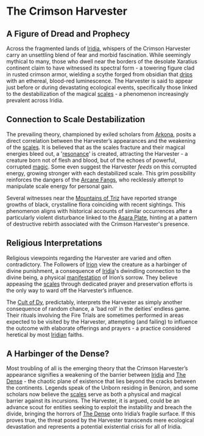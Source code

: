 # The Crimson Harvester

## A Figure of Dread and Prophecy

Across the fragmented lands of [Iridia](/geography/world/iridia.md), whispers of the Crimson Harvester carry an unsettling blend of fear and morbid fascination. While seemingly mythical to many, those who dwell near the borders of the desolate Xaratius continent claim to have witnessed its spectral form - a towering figure clad in rusted crimson armor, wielding a scythe forged from obsidian that [drips](/geography/settlement/city/city-of-or/shop/the-cauldron-lottery/drip.md) with an ethereal, blood-red luminescence.  The Harvester is said to appear just before or during devastating ecological events, specifically those linked to the destabilization of the magical [scales](/geography/landmark/scale.md) - a phenomenon increasingly prevalent across Iridia.

## Connection to Scale Destabilization

The prevailing theory, championed by exiled scholars from [Arkona](/generated/city/arkona.md), posits a direct correlation between the Harvester’s appearances and the weakening of the [scales](/geography/landmark/scale.md).  It is believed that as the scales fracture and their magical energies bleed out, a '[resonance](/generated/resonance/resonance.md)' is created, attracting the Harvester - a creature born not of flesh and blood, but of the echoes of powerful, corrupted [magic](/structure/mechanic/magic.md).  Some even suggest the Harvester *feeds* on this corrupted energy, growing stronger with each destabilized scale. This grim possibility reinforces the dangers of the [Arcane Fangs](/structure/society/factions/arcane-fangs.md), who recklessly attempt to manipulate scale energy for personal gain.

Several witnesses near the [Mountains of Triz](/geography/region/mountains-of-triz.md) have reported strange growths of black, crystalline flora coinciding with recent sightings. This phenomenon aligns with historical accounts of similar occurrences after a particularly violent disturbance linked to the [Asara Plate](/geography/scale/asara-plate.md), hinting at a pattern of destructive rebirth associated with the Crimson Harvester's presence.

## Religious Interpretations

Religious viewpoints regarding the Harvester are varied and often contradictory. The Followers of [Irion](/being/deity/irion.md) view the creature as a harbinger of divine punishment, a consequence of [Iridia](/geography/world/iridia.md)'s dwindling connection to the divine being, a physical [manifestation](/structure/chronological/event/manifestation.md) of Irion’s sorrow. They believe appeasing the [scales](/geography/landmark/scale.md) through dedicated prayer and preservation efforts is the only way to ward off the Harvester’s influence. 

The [Cult of Dy](/structure/society/factions/cult-of-dy.md), predictably, interprets the Harvester as simply another consequence of random chance, a 'bad roll' in the deities’ endless game. Their rituals involving the Fire Trials are sometimes performed in areas expected to be visited by the Harvester, attempting (and failing) to influence the outcome with elaborate offerings and prayers - a practice considered heretical by most [Iridian](/being/species/iridian.md) faiths.

## A Harbinger of the Dense?

Most troubling of all is the emerging theory that the Crimson Harvester’s appearance signifies a weakening of the barrier between [Iridia](/geography/world/iridia.md) and [The Dense](/generated/the-dense/the-dense.md) - the chaotic plane of existence that lies beyond the cracks between the continents.  Legends speak of the Unborn residing in Benúron, and some scholars now believe the [scales](/geography/landmark/scale.md) serve as both a physical and magical barrier against its incursions.  The Harvester, it is argued, could be an advance scout for entities seeking to exploit the instability and breach the divide, bringing the horrors of [The Dense](/geography/realm/the-dense.md) onto Iridia’s fragile surface. If this proves true, the threat posed by the Harvester transcends mere ecological devastation and represents a potential existential crisis for all of Iridia.
